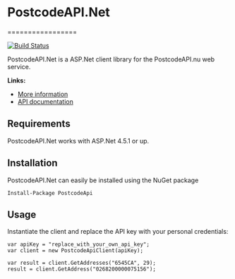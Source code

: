 # PostcodeAPI.Net
=================

[![Build Status](https://travis-ci.org/janssenr/PostcodeApi.Net.svg?branch=master)](https://travis-ci.org/janssenr/PostcodeApi.Net)

PostcodeAPI.Net is a ASP.Net client library for the PostcodeAPI.nu web service.

**Links:**

* [More information](https://www.postcodeapi.nu)
* [API documentation](https://swaggerhub.com/api/apiwise/postcode-api)

Requirements
------------

PostcodeAPI.Net works with ASP.Net 4.5.1 or up.

Installation
------------

PostcodeAPI.Net can easily be installed using the NuGet package

	Install-Package PostcodeApi

Usage
-----

Instantiate the client and replace the API key with your personal credentials:

```
var apiKey = "replace_with_your_own_api_key";
var client = new PostcodeApiClient(apiKey);

var result = client.GetAddresses("6545CA", 29);
result = client.GetAddress("0268200000075156");
```
